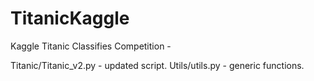 # TitanicKaggle

Kaggle Titanic Classifies Competition -

Titanic/Titanic_v2.py - updated script.
Utils/utils.py - generic functions.

